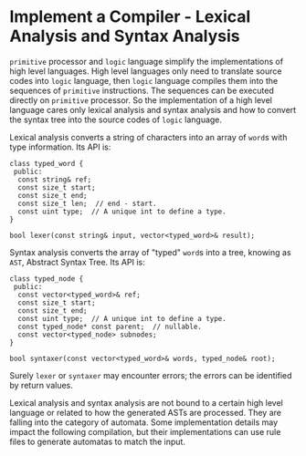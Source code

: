 # Implement a Compiler - Lexical Analysis and Syntax Analysis

`primitive` processor and `logic` language simplify the implementations of high
level languages. High level languages only need to translate source codes into
`logic` language, then `logic` language compiles them into the sequences of
`primitive` instructions. The sequences can be executed directly on `primitive`
processor.
So the implementation of a high level language cares only lexical analysis and
syntax analysis and how to convert the syntax tree into the source codes of
`logic` language.

Lexical analysis converts a string of characters into an array of `word`s with
type information. Its API is:

```
class typed_word {
 public:
  const string& ref;
  const size_t start;
  const size_t end;
  const size_t len;  // end - start.
  const uint type;  // A unique int to define a type.
}

bool lexer(const string& input, vector<typed_word>& result);
```

Syntax analysis converts the array of "typed" `word`s into a tree, knowing as
`AST`, Abstract Syntax Tree. Its API is:

```
class typed_node {
 public:
  const vector<typed_word>& ref;
  const size_t start;
  const size_t end;
  const uint type;  // A unique int to define a type.
  const typed_node* const parent;  // nullable.
  const vector<typed_node> subnodes;
}

bool syntaxer(const vector<typed_word>& words, typed_node& root);
```

Surely `lexer` or `syntaxer` may encounter errors; the errors can be identified
by return values.

Lexical analysis and syntax analysis are not bound to a certain high level
language or related to how the generated ASTs are processed. They are falling
into the category of automata. Some implementation details may impact the
following compilation, but their implementations can use rule files to generate
automatas to match the input.
